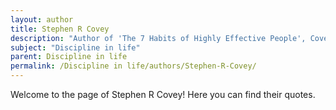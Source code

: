```yaml
---
layout: author
title: Stephen R Covey
description: "Author of 'The 7 Habits of Highly Effective People', Covey discusses the role of personal discipline in achieving effectiveness and aligning actions with values."
subject: "Discipline in life"
parent: Discipline in life
permalink: /Discipline in life/authors/Stephen-R-Covey/
---
```


Welcome to the page of Stephen R Covey! Here you can find their quotes.

